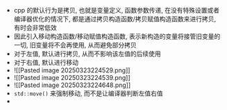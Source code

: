 - cpp 的默认行为是拷贝, 也就是变量定义, 函数参数传递, 在没有特殊设置或者编译器优化的情况下, 都是通过拷贝构造函数/拷贝赋值构造函数来进行拷贝, 有时会非常低效
- 因此引入移动构造函数/移动赋值构造函数, 表示新构造的变量将接管旧变量的一切, 旧变量将不会再使用, 从而避免部分拷贝
- 对于左值, 默认进行拷贝, 从而不影响该左值的后续使用
- 对于右值, 默认进行移动
- ![[Pasted image 20250323224529.png]]
- ![[Pasted image 20250323224539.png]]
- ![[Pasted image 20250323224648.png]]
- `std::move()` 来强制移动, 而不是让编译器判断左值右值
- 